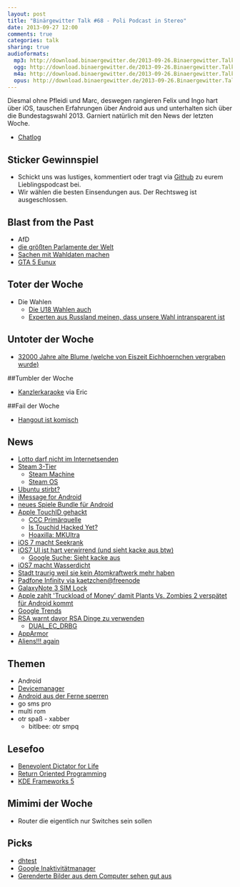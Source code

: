 ```yaml
---
layout: post
title: "Binärgewitter Talk #68 - Poli Podcast in Stereo"
date: 2013-09-27 12:00
comments: true
categories: talk
sharing: true
audioformats:
  mp3: http://download.binaergewitter.de/2013-09-26.Binaergewitter.Talk.68.mp3
  ogg: http://download.binaergewitter.de/2013-09-26.Binaergewitter.Talk.68.ogg
  m4a: http://download.binaergewitter.de/2013-09-26.Binaergewitter.Talk.68.m4a
  opus: http://download.binaergewitter.de/2013-09-26.Binaergewitter.Talk.68.opus
---
```

Diesmal ohne Pfleidi und Marc, deswegen rangieren Felix und Ingo hart über iOS, tauschen Erfahrungen über Android aus und unterhalten sich über die Bundestagswahl 2013. Garniert natürlich mit den News der letzten Woche.

* [Chatlog](http://xenim.imake.io/chatlog/binaergewitter-BGT068)

## Sticker Gewinnspiel
* Schickt uns was lustiges, kommentiert oder tragt via [Github](https://github.com/Binaergewitter/serious-bg) zu eurem Lieblingspodcast bei.
* Wir wählen die besten Einsendungen aus. Der Rechtsweg ist ausgeschlossen.

## Blast from the Past
- AfD
- [die größten Parlamente der Welt](http://www.spiegel.de/politik/deutschland/vergroesserung-des-bundestags-durch-neues-wahlrecht-wird-teuer-a-862032.html)
- [Sachen mit Wahldaten machen](http://wahldaten.hackdash.org/)
- [GTA 5 Eunux](http://gta.wikia.com/Eunux.net)

## Toter der Woche
- Die Wahlen
   - [Die U18 Wahlen auch](http://www.u18.org/das-projekt-u18/)
   - [Experten aus Russland meinen, dass unsere Wahl intransparent ist](http://german.ruvr.ru/2013_09_23/Russlands-Experten-uber-die-Wahl-in-Deutschland-3128/)

## Untoter der Woche
- [32000 Jahre alte Blume (welche von Eiszeit Eichhoernchen vergraben wurde)](http://news.nationalgeographic.com/news/2012/02/120221-oldest-seeds-regenerated-plants-science/)

##Tumbler der Woche
- [Kanzlerkaraoke](http://kanzlerkaraoke.tumblr.com) via Eric

##Fail der Woche
- [Hangout ist komisch](http://www.heise.de/newsticker/meldung/Google-Hangouts-liefert-Messages-an-falsche-Adressaten-1968038.html)


## News
- [Lotto darf nicht im Internetsenden](http://www.heise.de/newsticker/meldung/Streit-ueber-Rechtmaessigkeit-der-Lotto-Uebertragung-im-Internet-1965232.html)
- [Steam 3-Tier](http://store.steampowered.com/livingroom/)
   - [Steam Machine](http://store.steampowered.com/livingroom/SteamMachines/)
   - [Steam OS](http://store.steampowered.com/livingroom/SteamOS/)
- [Ubuntu stirbt?](http://www.datamation.com/open-source/are-we-witnessing-the-decline-of-ubuntu-1.html)
- [iMessage for Android](http://9to5mac.com/2013/09/23/imessage-makes-the-jump-to-android-in-the-form-of-an-unofficial-app/)
- [neues Spiele Bundle für Android](https://www.humblebundle.com/)
- [Apple TouchID gehackt](http://www.heise.de/newsticker/meldung/Apples-Touch-ID-des-iPhone-5S-schon-gehackt-1964077.html)
   - [CCC Primärquelle](http://www.ccc.de/de/updates/2013/ccc-breaks-apple-touchid)
   - [Is Touchid Hacked Yet?](http://istouchidhackedyet.com/)
   - [Hoaxilla: MKUltra](http://www.hoaxilla.com/hoaxilla-134-mkultra/)
- [iOS 7 macht Seekrank](http://www.golem.de/news/zoomeffekte-ios-7-macht-anwender-seekrank-1309-101808.html)
- [iOS7 UI ist hart verwirrend (und sieht kacke aus btw)](https://medium.com/design-ux/ce87662270cf)
   - [Google Suche: Sieht kacke aus](https://www.google.de/search?q=und+sieht+kacke+aus+btw)
- [iOS7 macht Wasserdicht](http://www.spiegel.de/netzwelt/gadgets/gefaelschte-apple-anzeige-wirbt-fuer-wasserdichtigkeit-durch-ios-7-a-924267.html)
- [Stadt traurig weil sie kein Atomkraftwerk mehr haben](http://hardware.slashdot.org/story/13/09/20/0156249/its-nuclear-plant-closed-maine-town-is-full-of-regret)
- [Padfone Infinity via kaetzchen@freenode](http://www.golem.de/news/asus-neues-padfone-infinity-kommt-im-herbst-fuer-550-euro-1309-101698.html)
- [GalaxyNote 3 SIM Lock](http://www.mobilegeeks.de/regionale-sim-karten-beschraenkungen-beim-samsung-galaxy-note-3/)
- [Apple zahlt 'Truckload of Money' damit Plants Vs. Zombies 2 verspätet für Android kommt](http://www.giantbomb.com/articles/apple-denies-paying-ea-to-delay-plants-vs-zombies-/1100-4747/)
- [Google Trends](https://www.google.com/trends/hottrends/visualize?nrow=5&ncol=5)
- [RSA warnt davor RSA Dinge zu verwenden](http://blog.cryptographyengineering.com/2013/09/rsa-warns-developers-against-its-own.html)
   - [DUAL_EC_DRBG](http://en.wikipedia.org/wiki/Dual_EC_DRBG)
- [AppArmor](http://de.wikipedia.org/wiki/AppArmor)
- [Aliens!!! again](http://science.slashdot.org/story/13/09/20/136220/alien-life-story-of-dubious-provenance-goes-viral)


## Themen
- Android
 - [Devicemanager](https://www.google.com/android/devicemanager)
 - [Android aus der Ferne sperren](http://www.heise.de/newsticker/meldung/Android-Smartphone-aus-der-Ferne-sperren-1965677.html)
 - go sms pro
 - multi rom
 - otr spaß - xabber
    - bitlbee: otr smpq <nick> <question> <answer>

## Lesefoo

- [Benevolent Dictator for Life](http://en.wikipedia.org/wiki/Benevolent_Dictator_For_Life)
- [Return Oriented Programming](http://packetstorm.interhost.co.il/papers/attack/return-oriented-programming.pdf)
- [KDE Frameworks 5](http://dot.kde.org/2013/09/25/frameworks-5)


## Mimimi der Woche
- Router die eigentlich nur Switches sein sollen

## Picks
- [dhtest](http://sargandh.wordpress.com/2012/02/23/linux-dhcp-client-simulation-tool/)
- [Google Inaktivitätmanager](https://support.google.com/accounts/answer/3036546?hl=de)
- [Gerenderte Bilder aus dem Computer sehen gut aus](http://www.wired.com/gamelife/2013/09/valley-benchmark/)
